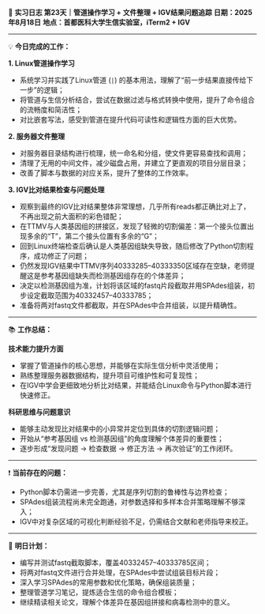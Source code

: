 🧬 **实习日志 第23天｜管道操作学习 + 文件整理 + IGV结果问题追踪**
**日期：2025年8月18日**
**地点：首都医科大学生信实验室，iTerm2 + IGV**

---

💡 **今日完成的工作：**

**1. Linux管道操作学习**

* 系统学习并实践了Linux管道 (`|`) 的基本用法，理解了“前一步结果直接传给下一步”的逻辑；
* 将管道与生信分析结合，尝试在数据过滤与格式转换中使用，提升了命令组合的流畅度和简洁性；
* 对比嵌套写法，感受到管道在提升代码可读性和逻辑性方面的巨大优势。

**2. 服务器文件整理**

* 对服务器目录结构进行梳理，统一命名和分组，使文件更容易查找和调用；
* 清理了无用的中间文件，减少磁盘占用，并建立了更直观的项目分层目录；
* 改善了脚本与数据的对应关系，提升了整体的工作效率。

**3. IGV比对结果检查与问题处理**

* 观察到最终的IGV比对结果整体非常理想，几乎所有reads都正确比对上了，不再出现之前大面积的彩色错配；
* 在TTMV与人类基因组的拼接区，发现了轻微的切割偏差：第一个接头位置出现多余的“T”，第二个接头位置有多余的“G”；
* 回到Linux终端检查后确认是人类基因组缺失导致，随后修改了Python切割程序，成功修正了问题；
* 仍然发现IGV结果中TTMV序列40333285–40333350区域存在空缺，老师提醒这是参考基因组缺失而检测基因组存在的个体差异；
* 决定以检测基因组为准，计划将该区域的fastq片段截取并用SPAdes组装，初步设定截取范围为40332457–40333785；
* 准备将两对fastq文件都截取，并在SPAdes中合并组装，以提升精确性。

---

📚 **工作总结：**

**技术能力提升方面**

* 掌握了管道操作的核心思想，并能够在实际生信分析中灵活使用；
* 熟练整理服务器数据结构，提升项目可维护性和可复现性；
* 在IGV中学会更细致地分析比对结果，并能结合Linux命令与Python脚本进行快速修正。

**科研思维与问题意识**

* 能够主动发现比对结果中的小异常并定位到具体的切割逻辑问题；
* 开始从“参考基因组 vs 检测基因组”的角度理解个体差异的重要性；
* 逐步形成“发现问题 → 检查数据 → 修正方法 → 再次验证”的工作闭环。

---

❗ **当前存在的问题：**

* Python脚本仍需进一步完善，尤其是序列切割的鲁棒性与边界检查；
* SPAdes组装流程尚未完全跑通，对参数选择和多样本合并策略理解不够深入；
* IGV中对复杂区域的可视化判断经验不足，仍需结合文献和老师指导来校正。

---

🎯 **明日计划：**

* 编写并测试fastq截取脚本，覆盖40332457–40333785区间；
* 将两对fastq文件进行合并处理，在SPAdes中尝试组装目标片段；
* 深入学习SPAdes的常用参数和优化策略，确保组装质量；
* 整理管道学习笔记，提炼适合生信的命令组合模板；
* 继续精读相关论文，理解个体差异在基因组拼接和病毒检测中的意义。

